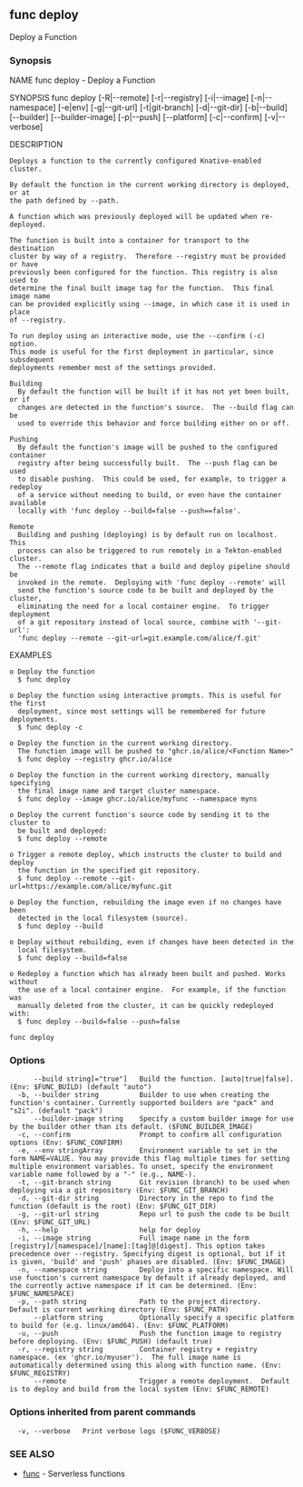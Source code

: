 ## func deploy

Deploy a Function

### Synopsis


NAME
	func deploy - Deploy a Function

SYNOPSIS
	func deploy [-R|--remote] [-r|--registry] [-i|--image] [-n|--namespace]
	             [-e|env] [-g|--git-url] [-t|git-branch] [-d|--git-dir]
	             [-b|--build] [--builder] [--builder-image] [-p|--push]
	             [--platform] [-c|--confirm] [-v|--verbose]

DESCRIPTION

	Deploys a function to the currently configured Knative-enabled cluster.

	By default the function in the current working directory is deployed, or at
	the path defined by --path.

	A function which was previously deployed will be updated when re-deployed.

	The function is built into a container for transport to the destination
	cluster by way of a registry.  Therefore --registry must be provided or have
	previously been configured for the function. This registry is also used to
	determine the final built image tag for the function.  This final image name
	can be provided explicitly using --image, in which case it is used in place
	of --registry.

	To run deploy using an interactive mode, use the --confirm (-c) option.
	This mode is useful for the first deployment in particular, since subsdequent
	deployments remember most of the settings provided.

	Building
	  By default the function will be built if it has not yet been built, or if
	  changes are detected in the function's source.  The --build flag can be
	  used to override this behavior and force building either on or off.

	Pushing
	  By default the function's image will be pushed to the configured container
	  registry after being successfully built.  The --push flag can be used
	  to disable pushing.  This could be used, for example, to trigger a redeploy
	  of a service without needing to build, or even have the container available
	  locally with 'func deploy --build=false --push==false'.

	Remote
	  Building and pushing (deploying) is by default run on localhost.  This
	  process can also be triggered to run remotely in a Tekton-enabled cluster.
	  The --remote flag indicates that a build and deploy pipeline should be
	  invoked in the remote.  Deploying with 'func deploy --remote' will
	  send the function's source code to be built and deployed by the cluster,
	  eliminating the need for a local container engine.  To trigger deployment
	  of a git repository instead of local source, combine with '--git-url':
	  'func deploy --remote --git-url=git.example.com/alice/f.git'

EXAMPLES

	o Deploy the function
	  $ func deploy

	o Deploy the function using interactive prompts. This is useful for the first
	  deployment, since most settings will be remembered for future deployments.
	  $ func deploy -c

	o Deploy the function in the current working directory.
	  The function image will be pushed to "ghcr.io/alice/<Function Name>"
	  $ func deploy --registry ghcr.io/alice

	o Deploy the function in the current working directory, manually specifying
	  the final image name and target cluster namespace.
	  $ func deploy --image ghcr.io/alice/myfunc --namespace myns

	o Deploy the current function's source code by sending it to the cluster to
	  be built and deployed:
	  $ func deploy --remote

	o Trigger a remote deploy, which instructs the cluster to build and deploy
	  the function in the specified git repository.
	  $ func deploy --remote --git-url=https://example.com/alice/myfunc.git

	o Deploy the function, rebuilding the image even if no changes have been
	  detected in the local filesystem (source).
	  $ func deploy --build

	o Deploy without rebuilding, even if changes have been detected in the
	  local filesystem.
	  $ func deploy --build=false

	o Redeploy a function which has already been built and pushed. Works without
	  the use of a local container engine.  For example, if the function was
	  manually deleted from the cluster, it can be quickly redeployed with:
	  $ func deploy --build=false --push=false



```
func deploy
```

### Options

```
      --build string[="true"]   Build the function. [auto|true|false]. (Env: $FUNC_BUILD) (default "auto")
  -b, --builder string          Builder to use when creating the function's container. Currently supported builders are "pack" and "s2i". (default "pack")
      --builder-image string    Specify a custom builder image for use by the builder other than its default. ($FUNC_BUILDER_IMAGE)
  -c, --confirm                 Prompt to confirm all configuration options (Env: $FUNC_CONFIRM)
  -e, --env stringArray         Environment variable to set in the form NAME=VALUE. You may provide this flag multiple times for setting multiple environment variables. To unset, specify the environment variable name followed by a "-" (e.g., NAME-).
  -t, --git-branch string       Git revision (branch) to be used when deploying via a git repository (Env: $FUNC_GIT_BRANCH)
  -d, --git-dir string          Directory in the repo to find the function (default is the root) (Env: $FUNC_GIT_DIR)
  -g, --git-url string          Repo url to push the code to be built (Env: $FUNC_GIT_URL)
  -h, --help                    help for deploy
  -i, --image string            Full image name in the form [registry]/[namespace]/[name]:[tag]@[digest]. This option takes precedence over --registry. Specifying digest is optional, but if it is given, 'build' and 'push' phases are disabled. (Env: $FUNC_IMAGE)
  -n, --namespace string        Deploy into a specific namespace. Will use function's current namespace by default if already deployed, and the currently active namespace if it can be determined. (Env: $FUNC_NAMESPACE)
  -p, --path string             Path to the project directory.  Default is current working directory (Env: $FUNC_PATH)
      --platform string         Optionally specify a specific platform to build for (e.g. linux/amd64). (Env: $FUNC_PLATFORM)
  -u, --push                    Push the function image to registry before deploying. (Env: $FUNC_PUSH) (default true)
  -r, --registry string         Container registry + registry namespace. (ex 'ghcr.io/myuser').  The full image name is automatically determined using this along with function name. (Env: $FUNC_REGISTRY)
      --remote                  Trigger a remote deployment.  Default is to deploy and build from the local system (Env: $FUNC_REMOTE)
```

### Options inherited from parent commands

```
  -v, --verbose   Print verbose logs ($FUNC_VERBOSE)
```

### SEE ALSO

* [func](func.md)	 - Serverless functions

